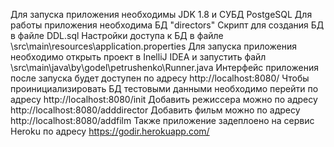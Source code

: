 
Для запуска приложения необходимы JDK 1.8 и СУБД PostgeSQL
Для работы приложения необходима БД "directors"
Скрипт для создания БД в файле DDL.sql
Настройки доступа к БД в файле \src\main\resources\application.properties
Для запуска приложения необходимо открыть проект в InelliJ IDEA и запустить файл \src\main\java\by\godel\petrushenko\Runner.java
Интерфейс приложения после запуска будет доступен по адресу http://localhost:8080/
Чтобы проинициализировать БД тестовыми данными необходимо перейти по адресу http://localhost:8080/init
Добавить режиссера можно по адресу http://localhost:8080/adddirector
Добавить фильм можно по адресу http://localhost:8080/addfilm
Также приложение задеплоено на сервис Heroku по адресу https://godir.herokuapp.com/
